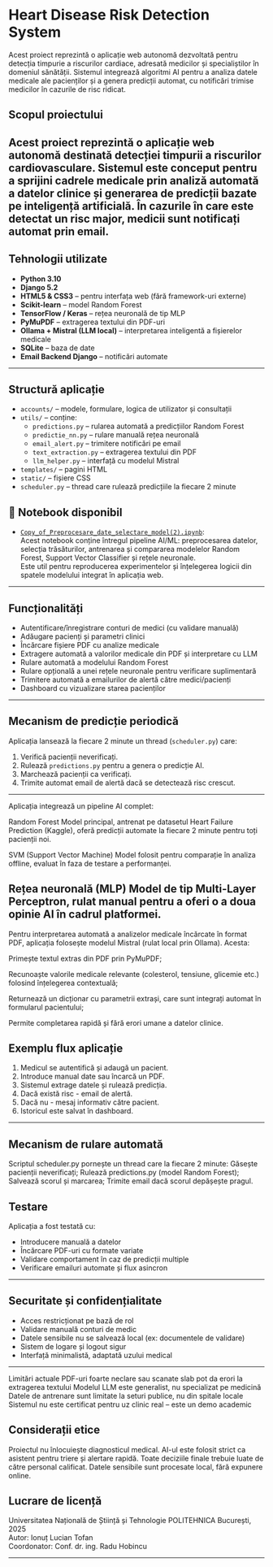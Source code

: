 # Heart Disease Risk Detection System

Acest proiect reprezintă o aplicație web autonomă dezvoltată pentru detecția timpurie a riscurilor cardiace, adresată medicilor și specialiștilor în domeniul sănătății. Sistemul integrează algoritmi AI pentru a analiza datele medicale ale pacienților și a genera predicții automat, cu notificări trimise medicilor în cazurile de risc ridicat.

## Scopul proiectului

Acest proiect reprezintă o aplicație web autonomă destinată detecției timpurii a riscurilor cardiovasculare. Sistemul este conceput pentru a sprijini cadrele medicale prin analiză automată a datelor clinice și generarea de predicții bazate pe inteligență artificială. În cazurile în care este detectat un risc major, medicii sunt notificați automat prin email.
---

##  Tehnologii utilizate

- **Python 3.10**
- **Django 5.2**
- **HTML5 & CSS3** – pentru interfața web (fără framework-uri externe)
- **Scikit-learn** – model Random Forest
- **TensorFlow / Keras** – rețea neuronală de tip MLP
- **PyMuPDF** – extragerea textului din PDF-uri
- **Ollama + Mistral (LLM local)** – interpretarea inteligentă a fișierelor medicale
- **SQLite** – baza de date
- **Email Backend Django** – notificări automate

---

## Structură aplicație

- `accounts/` – modele, formulare, logica de utilizator și consultații
- `utils/` – conține:
  - `predictions.py` – rularea automată a predicțiilor Random Forest
  - `predictie_nn.py` – rulare manuală rețea neuronală
  - `email_alert.py` – trimitere notificări pe email
  - `text_extraction.py` – extragerea textului din PDF
  - `llm_helper.py` – interfață cu modelul Mistral
- `templates/` – pagini HTML
- `static/` – fișiere CSS
- `scheduler.py` – thread care rulează predicțiile la fiecare 2 minute
## 📓 Notebook disponibil

- [`Copy_of_Preprocesare_date_selectare_model(2).ipynb`](notebook/Copy_of_Preprocesare_date_selectare_model(2).ipynb):  
  Acest notebook conține întregul pipeline AI/ML: preprocesarea datelor, selecția trăsăturilor, antrenarea și compararea modelelor Random Forest, Support Vector Classifier și rețele neuronale.  
  Este util pentru reproducerea experimentelor și înțelegerea logicii din spatele modelului integrat în aplicația web.

---

##  Funcționalități

- Autentificare/înregistrare conturi de medici (cu validare manuală)
- Adăugare pacienți și parametri clinici
- Încărcare fișiere PDF cu analize medicale
- Extragere automată a valorilor medicale din PDF și interpretare cu LLM
- Rulare automată a modelului Random Forest
- Rulare opțională a unei rețele neuronale pentru verificare suplimentară
- Trimitere automată a emailurilor de alertă către medici/pacienți
- Dashboard cu vizualizare starea pacienților

---

## Mecanism de predicție periodică

Aplicația lansează la fiecare 2 minute un thread (`scheduler.py`) care:
1. Verifică pacienții neverificați.
2. Rulează `predictions.py` pentru a genera o predicție AI.
3. Marchează pacienții ca verificați.
4. Trimite automat email de alertă dacă se detectează risc crescut.

---

Aplicația integrează un pipeline AI complet:

Random Forest
Model principal, antrenat pe datasetul Heart Failure Prediction (Kaggle), oferă predicții automate la fiecare 2 minute pentru toți pacienții noi.

SVM (Support Vector Machine)
Model folosit pentru comparație în analiza offline, evaluat în faza de testare a performanței.

Rețea neuronală (MLP)
Model de tip Multi-Layer Perceptron, rulat manual pentru a oferi o a doua opinie AI în cadrul platformei.
---

Pentru interpretarea automată a analizelor medicale încărcate în format PDF, aplicația folosește modelul Mistral (rulat local prin Ollama). Acesta:

Primește textul extras din PDF prin PyMuPDF;

Recunoaște valorile medicale relevante (colesterol, tensiune, glicemie etc.) folosind înțelegerea contextuală;

Returnează un dicționar cu parametrii extrași, care sunt integrați automat în formularul pacientului;

Permite completarea rapidă și fără erori umane a datelor clinice.


## Exemplu flux aplicație

1. Medicul se autentifică și adaugă un pacient.
2. Introduce manual date sau încarcă un PDF.
3. Sistemul extrage datele și rulează predicția.
4. Dacă există risc - email de alertă.
5. Dacă nu - mesaj informativ către pacient.
6. Istoricul este salvat în dashboard.

---
## Mecanism de rulare automată
Scriptul scheduler.py pornește un thread care la fiecare 2 minute:
Găsește pacienții neverificați;
Rulează predictions.py (model Random Forest);
Salvează scorul și marcarea;
Trimite email dacă scorul depășește pragul.


## Testare

Aplicația a fost testată cu:
- Introducere manuală a datelor
- Încărcare PDF-uri cu formate variate
- Validare comportament în caz de predicții multiple
- Verificare emailuri automate și flux asincron

---

## Securitate și confidențialitate

- Acces restricționat pe bază de rol
- Validare manuală conturi de medic
- Datele sensibile nu se salvează local (ex: documentele de validare)
- Sistem de logare și logout sigur
- Interfață minimalistă, adaptată uzului medical

---
Limitări actuale
PDF-uri foarte neclare sau scanate slab pot da erori la extragerea textului
Modelul LLM este generalist, nu specializat pe medicină
Datele de antrenare sunt limitate la seturi publice, nu din spitale locale
Sistemul nu este certificat pentru uz clinic real – este un demo academic
##
## Considerații etice
Proiectul nu înlocuiește diagnosticul medical. AI-ul este folosit strict ca asistent pentru triere și alertare rapidă. Toate deciziile finale trebuie luate de către personal calificat. Datele sensibile sunt procesate local, fără expunere online.


## Lucrare de licență 
Universitatea Națională de Știință și Tehnologie POLITEHNICA București, 2025  
Autor: Ionuț Lucian Tofan  
Coordonator: Conf. dr. ing. Radu Hobincu

---
